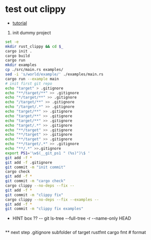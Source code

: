 # test out clippy

- [tutorial](https://zhauniarovich.com/post/2021/2021-09-pedantic-clippy/)

1) init dummy project

```bash
set -e
mkdir rust_clippy && cd $_
cargo init .
cargo build
cargo run
mkdir examples
cp ./src/main.rs examples/
sed -i 's/world/example/' ./examples/main.rs
cargo run --example main
# init first git repo
echo "target" > .gitignore
echo "**/target/**" >> .gitignore
echo "*/target/**" >> .gitignore
echo "/target/**" >> .gitignore
echo "/target/.*" >> .gitignore
echo "target/**" >> .gitignore
echo "target/**" >> .gitignore
echo "target/**" >> .gitignore
echo "target/.*" >> .gitignore
echo "**/target" >> .gitignore
echo "**/target" >> .gitignore
echo "**/target" >> .gitignore
echo "**/target/.*" >> .gitignore
echo "**/.*" >>.gitignore
export PS1='\w$(__git_ps1 " (%s)")\$ '
git add -f *
git add -f .gitignore
git commit -m "init commit"
cargo check
git add -f *
git commit -m "cargo check"
cargo clippy --no-deps --fix --
git add -f *
git commit -m "clippy fix"
cargo clippy --no-deps --fix --examples --
git add -f *
git commit -m "clippy fix examples"
```

- HINT box ??
-- git ls-tree --full-tree -r --name-only HEAD

```rust

```

** next step
.gitignore subfolder of target
rustfmt
cargo fmt # format
